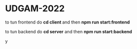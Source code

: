 # UDGAM-2022

to tun frontend do <b>cd client </b> and then
<b> npm run start:frontend </b>

to tun backend do <b>cd server</b> and then
<b> npm run start:backend </b>

y
